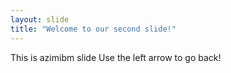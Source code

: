 ```yaml
---
layout: slide
title: "Welcome to our second slide!"
---
```

This is azimibm slide
Use the left arrow to go back!
